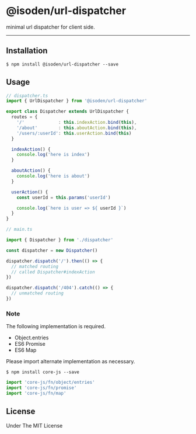 # @isoden/url-dispatcher

minimal url dispatcher for client side.

---

## Installation

```
$ npm install @isoden/url-dispatcher --save
```

## Usage

```ts
// dispatcher.ts
import { UrlDispatcher } from '@isoden/url-dispatcher'

export class Dispatcher extends UrlDispatcher {
  routes = {
    '/'             : this.indexAction.bind(this),
    '/about'        : this.aboutAction.bind(this),
    '/users/:userId': this.userAction.bind(this)
  }

  indexAction() {
    console.log('here is index')
  }

  aboutAction() {
    console.log('here is about')
  }

  userAction() {
    const userId = this.params('userId')

    console.log(`here is user => ${ userId }`)
  }
}

```

```ts
// main.ts

import { Dispatcher } from './dispatcher'

const dispatcher = new Dispatcher()

dispatcher.dispatch('/').then(() => {
  // matched routing
  // called Dispatcher#indexAction
})

dispatcher.dispatch('/404').catch(() => {
  // unmatched routing
})

```

### Note

The following implementation is required.

- Object.entries
- ES6 Promise
- ES6 Map

Please import alternate implementation as necessary.

```
$ npm install core-js --save
```

```ts
import 'core-js/fn/object/entries'
import 'core-js/fn/promise'
import 'core-js/fn/map'
```

## License

Under The MIT License
